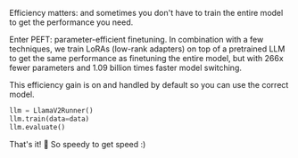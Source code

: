 Efficiency matters: and sometimes you don't have to train the entire model to get the performance you need.

Enter PEFT: parameter-efficient finetuning. In combination with a few techniques, we train LoRAs (low-rank adapters) on top of a pretrained LLM to get the same performance as finetuning the entire model, but with 266x fewer parameters and 1.09 billion times faster model switching.

This efficiency gain is on and handled by default so you can use the correct model.

```python hl_lines="1"
llm = LlamaV2Runner()
llm.train(data=data)
llm.evaluate()
```

That's it! 🎉 So speedy to get speed :)

<br><br>
